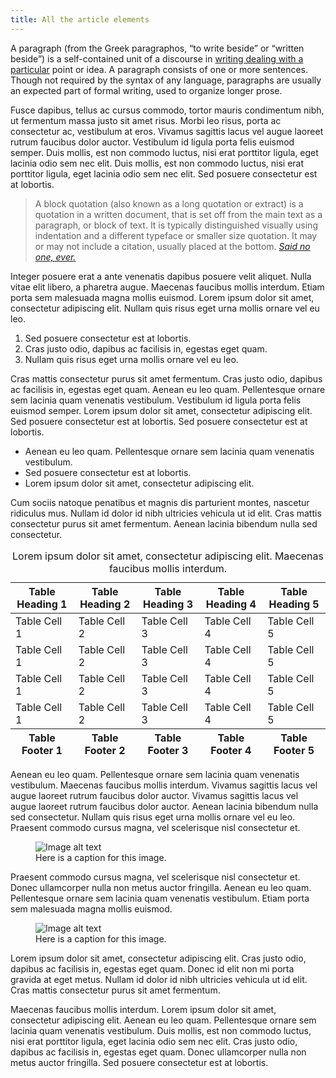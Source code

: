 ```yaml
---
title: All the article elements
---
```

A paragraph (from the Greek paragraphos, “to write beside” or “written beside”) is a self-contained unit of a discourse in <a href="#!">writing dealing with a particular</a> point or idea. A paragraph consists of one or more sentences. Though not required by the syntax of any language, paragraphs are usually an expected part of formal writing, used to organize longer prose.

Fusce dapibus, tellus ac cursus commodo, tortor mauris condimentum nibh, ut fermentum massa justo sit amet risus. Morbi leo risus, porta ac consectetur ac, vestibulum at eros. Vivamus sagittis lacus vel augue laoreet rutrum faucibus dolor auctor. Vestibulum id ligula porta felis euismod semper. Duis mollis, est non commodo luctus, nisi erat porttitor ligula, eget lacinia odio sem nec elit. Duis mollis, est non commodo luctus, nisi erat porttitor ligula, eget lacinia odio sem nec elit. Sed posuere consectetur est at lobortis.

> A block quotation (also known as a long quotation or extract) is a quotation in a written document, that is set off from the main text as a paragraph, or block of text.
> It is typically distinguished visually using indentation and a different typeface or smaller size quotation. It may or may not include a citation, usually placed at the bottom.
> <cite><a href="#!">Said no one, ever.</a></cite>

Integer posuere erat a ante venenatis dapibus posuere velit aliquet. Nulla vitae elit libero, a pharetra augue. Maecenas faucibus mollis interdum. Etiam porta sem malesuada magna mollis euismod. Lorem ipsum dolor sit amet, consectetur adipiscing elit. Nullam quis risus eget urna mollis ornare vel eu leo.

1. Sed posuere consectetur est at lobortis.
2. Cras justo odio, dapibus ac facilisis in, egestas eget quam.
3. Nullam quis risus eget urna mollis ornare vel eu leo.

Cras mattis consectetur purus sit amet fermentum. Cras justo odio, dapibus ac facilisis in, egestas eget quam. Aenean eu leo quam. Pellentesque ornare sem lacinia quam venenatis vestibulum. Vestibulum id ligula porta felis euismod semper. Lorem ipsum dolor sit amet, consectetur adipiscing elit. Sed posuere consectetur est at lobortis. Sed posuere consectetur est at lobortis.

- Aenean eu leo quam. Pellentesque ornare sem lacinia quam venenatis vestibulum.
- Sed posuere consectetur est at lobortis.
- Lorem ipsum dolor sit amet, consectetur adipiscing elit.

Cum sociis natoque penatibus et magnis dis parturient montes, nascetur ridiculus mus. Nullam id dolor id nibh ultricies vehicula ut id elit. Cras mattis consectetur purus sit amet fermentum. Aenean lacinia bibendum nulla sed consectetur.

<table>
  <caption>Lorem ipsum dolor sit amet, consectetur adipiscing elit. Maecenas faucibus mollis interdum.
  </caption>
  <thead>
    <tr>
      <th>Table Heading 1</th>
      <th>Table Heading 2</th>
      <th>Table Heading 3</th>
      <th>Table Heading 4</th>
      <th>Table Heading 5</th>
    </tr>
  </thead>
  <tfoot>
    <tr>
      <th>Table Footer 1</th>
      <th>Table Footer 2</th>
      <th>Table Footer 3</th>
      <th>Table Footer 4</th>
      <th>Table Footer 5</th>
    </tr>
  </tfoot>
  <tbody>
    <tr>
      <td>Table Cell 1</td>
      <td>Table Cell 2</td>
      <td>Table Cell 3</td>
      <td>Table Cell 4</td>
      <td>Table Cell 5</td>
    </tr>
    <tr>
      <td>Table Cell 1</td>
      <td>Table Cell 2</td>
      <td>Table Cell 3</td>
      <td>Table Cell 4</td>
      <td>Table Cell 5</td>
    </tr>
    <tr>
      <td>Table Cell 1</td>
      <td>Table Cell 2</td>
      <td>Table Cell 3</td>
      <td>Table Cell 4</td>
      <td>Table Cell 5</td>
    </tr>
    <tr>
      <td>Table Cell 1</td>
      <td>Table Cell 2</td>
      <td>Table Cell 3</td>
      <td>Table Cell 4</td>
      <td>Table Cell 5</td>
    </tr>
  </tbody>
</table>

Aenean eu leo quam. Pellentesque ornare sem lacinia quam venenatis vestibulum. Maecenas faucibus mollis interdum. Vivamus sagittis lacus vel augue laoreet rutrum faucibus dolor auctor. Vivamus sagittis lacus vel augue laoreet rutrum faucibus dolor auctor. Aenean lacinia bibendum nulla sed consectetur. Nullam quis risus eget urna mollis ornare vel eu leo. Praesent commodo cursus magna, vel scelerisque nisl consectetur et.

<figure>
  <img src="http://placedog.net/820/420" alt="Image alt text">
  <figcaption>Here is a caption for this image.</figcaption>
</figure>

Praesent commodo cursus magna, vel scelerisque nisl consectetur et. Donec ullamcorper nulla non metus auctor fringilla. Aenean eu leo quam. Pellentesque ornare sem lacinia quam venenatis vestibulum. Etiam porta sem malesuada magna mollis euismod.

<figure>
  <img src="http://placedog.net/320/320" alt="Image alt text">
  <figcaption>Here is a caption for this image.</figcaption>
</figure>

Lorem ipsum dolor sit amet, consectetur adipiscing elit. Cras justo odio, dapibus ac facilisis in, egestas eget quam. Donec id elit non mi porta gravida at eget metus. Nullam id dolor id nibh ultricies vehicula ut id elit. Cras mattis consectetur purus sit amet fermentum.

Maecenas faucibus mollis interdum. Lorem ipsum dolor sit amet, consectetur adipiscing elit. Aenean eu leo quam. Pellentesque ornare sem lacinia quam venenatis vestibulum. Duis mollis, est non commodo luctus, nisi erat porttitor ligula, eget lacinia odio sem nec elit. Cras justo odio, dapibus ac facilisis in, egestas eget quam. Donec ullamcorper nulla non metus auctor fringilla. Sed posuere consectetur est at lobortis.
